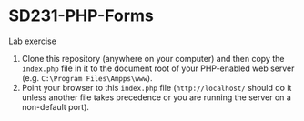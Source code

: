 # SD231-PHP-Forms
Lab exercise

1. Clone this repository (anywhere on your computer) and then copy the `index.php` file in it to the document root of your PHP-enabled web server (e.g. `C:\Program Files\Ampps\www`).
2. Point your browser to this `index.php` file (`http://localhost/` should do it unless another file takes precedence or you are running the server on a non-default port).
